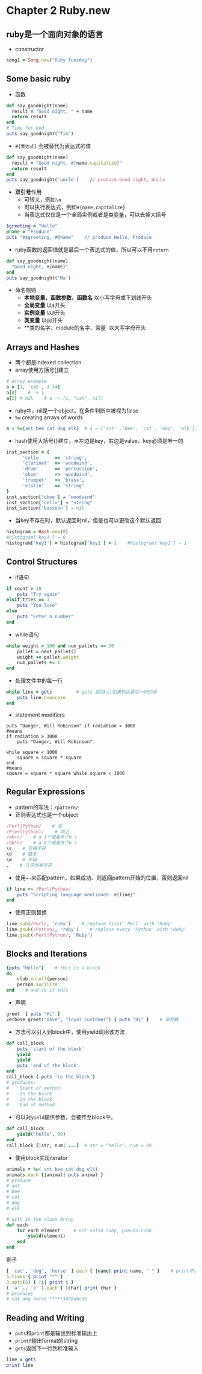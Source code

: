 # Chapter 2 Ruby.new
## ruby是一个面向对象的语言
+ constructor
```ruby
song1 = Song.new("Ruby Tuesday")
```
## Some basic ruby
+ 函数
```ruby
def say_goodnight(name)
  result = "Good night, " + name
  return result
end
# Time for bed
puts say_goodnight("Tim")
```
+ `#{表达式}` 会被替代为表达式的值
```ruby
def say_goodnight(name)
  result = "Good night, #{name.capitalize}"
  return result
end
puts say_goodnight('uncle')    // produce Good night, Uncle
```
+ **双引号**作用
    + 可转义，例如`\n`
    + 可以执行表达式，例如`#{name.capitalize}`
    + 当表达式仅仅是一个全局实例或者是类变量，可以去掉大括号
```ruby
$greeting = "Hello"
@name = "Produce"
puts "#$greeting, #@name"    // produce Hello, Produce
```
+ ruby函数的返回值就是最后一个表达式的值，所以可以不用`return`
```ruby
def say_goodnight(name)
  "Good night, #{name}"
end
puts say_goodnight('Ma')
```
+ 命名规则
    + **本地变量、函数参数、函数名** 以小写字母或下划线开头
    + **全局变量** 以`$`开头
    + **实例变量** 以`@`开头
    + **类变量** 以`@@`开头
    + **类的名字、module的名字、常量` 以大写字母开头

## Arrays and Hashes
+ 两个都是indexed collection
+ array使用方括号[]建立
```ruby
# array example
a = [1, 'cat', 3.14]
a[0]    # -> 1
a[2] = nil    # a -> [1, "cat", nil]
```
+ ruby中，nil是一个object，在条件判断中被视为false
+ `%w` creating arrays of words
```ruby
a = %w{ant bee cat dog elk}  # a = ['ant' ,'bee', 'cat', 'dog', 'elk'];
```
+ hash使用大括号{}建立，=>左边是key，右边是value，key必须是唯一的
```ruby
inst_section = {
      'cello'     => 'string',
      'clarinet'  => 'woodwind',
      'drum'      => 'percussion',
      'oboe'      => 'woodwind',
      'trumpet'   => 'brass',
      'violin'    => 'string'
}
inst_section['oboe'] → "woodwind" 
inst_section['cello'] → "string" 
inst_section['bassoon'] → nil
```
+ 当key不存在时，默认返回时nil。但是也可以更改这个默认返回
```ruby
histogram = Hash.new(0)    
#histogram['key1'] → 0 
histogram['key1'] = histogram['key1'] + 1    #histogram['key1'] → 1
```

## Control Structures
+ if语句
```ruby
if count > 10
    puts "Try again"
elsif tries == 3
    puts "You lose"
else
    puts "Enter a number"
end
```
+ while语句
```ruby
while weight < 100 and num_pallets <= 30 
    pallet = next_pallet()
    weight += pallet.weight
    num_pallets += 1
end
```
+ 处理文件中的每一行
```ruby
while line = gets         # gets 返回nil如果到达最后一行的话
    puts line.downcase
end
```
+ statement modifiers
```
puts "Danger, Will Robinson" if radiation > 3000
#means
if radiation > 3000
    puts "Danger, Will Robinson"

while square < 1000
    square = square * square
end
#means
square = square * square while square < 1000
```

## Regular Expressions
+ pattern的写法：`/pattern/`
+ 正则表达式也是一个object
```ruby
/Perl|Python/    # 或
/P(erl|ython)/    # 同上
/ab+c/    # a 1个或者多个b c
/ab*c/    # a 0个或者多个b c
\s    # 空格字符
\d    # 数字
\w    # 字母
.    # 几乎所有字符 
```
+ 使用`=~`来匹配pattern，如果成功、则返回pattern开始的位置，否则返回nil
```ruby
if line =~ /Perl|Python/
    puts "Scripting language mentioned: #{line}"
end
```
+ 使用正则替换
```ruby
line.sub(/Perl/, 'ruby')    # replace first 'Perl' with 'Ruby'
line.gsub(/Python/, 'ruby')    # replace every 'Python' with 'Ruby'
line.gsub(/Perl|Python/, 'Ruby')
```
## Blocks and Iterations
```ruby
{puts "Hello"}    # this is a block
do
    club.enroll(person)
    person.socilize
end    # and so is this
```
+ 声明
```ruby
greet  { puts "Hi" }
verbose_greet("Dave", "loyal customer") { puts "Hi" }    # 带参数
```
+ 方法可以引入到block中，使用yield调用该方法
```ruby
def call_block
    puts 'start of the block'
    yield
    yield
    puts 'end of the block'
end
call_block { puts 'in the block'}
# produces:
#    Start of method
#    In the block
#    In the block
#    End of method
```
+ 可以对`yield`提供参数，会被传至block中。
```ruby
def call_block
    yield("hello", 99)
end
call_block {|str, num| ...}  # str = "hello", num = 99
```
+ 使用block实现iterator
```ruby
animals = %w( ant bee cat dog elk)
animals.each {|animal| puts animal }
# produce
# ant
# bee
# cat
# dog
# elk
```
```ruby
# with in the class Array
def each
    for each element     # not valid ruby, pseudo-code
        yield(element)
    end
end
```
例子
```ruby
[ 'cat', 'dog', 'horse' ].each { |name| print name, " " }    # print不会换行
5.times { print "*" }
3.upto(6) { |i| print i }
( 'a' .. 'e' ).each { |char| print char }
# produces
# cat dog horse *****3456abcde
```

## Reading and Writing
+ `puts`和`print`都是输出到标准输出上
+ `printf`输出format的string
+ `gets`返回下一行到标准输入
```ruby
line = gets
print line
```
